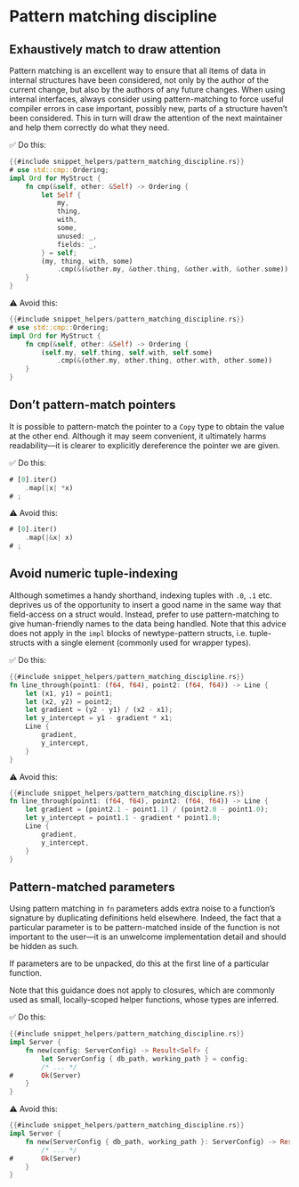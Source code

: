 # Pattern matching discipline

## Exhaustively match to draw attention

Pattern matching is an excellent way to ensure that all items of data in internal structures have been considered, not only by the author of the current change, but also by the authors of any future changes.
When using internal interfaces, always consider using pattern-matching to force useful compiler errors in case important, possibly new, parts of a structure haven’t been considered.
This in turn will draw the attention of the next maintainer and help them correctly do what they need.

✅ Do this:

```rust
{{#include snippet_helpers/pattern_matching_discipline.rs}}
# use std::cmp::Ordering;
impl Ord for MyStruct {
    fn cmp(&self, other: &Self) -> Ordering {
        let Self {
            my,
            thing,
            with,
            some,
            unused: _,
            fields: _,
        } = self;
        (my, thing, with, some)
            .cmp(&(&other.my, &other.thing, &other.with, &other.some))
    }
}
```

⚠️ Avoid this:

```rust
{{#include snippet_helpers/pattern_matching_discipline.rs}}
# use std::cmp::Ordering;
impl Ord for MyStruct {
    fn cmp(&self, other: &Self) -> Ordering {
        (self.my, self.thing, self.with, self.some)
            .cmp(&(other.my, other.thing, other.with, other.some))
    }
}
```

## Don’t pattern-match pointers

It is possible to pattern-match the pointer to a `Copy` type to obtain the value at the other end.
Although it may seem convenient, it ultimately harms readability—it is clearer to explicitly dereference the pointer we are given.

✅ Do this:

```rust
# [0].iter()
    .map(|x| *x)
# ;
```

⚠️ Avoid this:

```rust
# [0].iter()
    .map(|&x| x)
# ;
```

## Avoid numeric tuple-indexing

Although sometimes a handy shorthand, indexing tuples with `.0`, `.1` etc. deprives us of the opportunity to insert a good name in the same way that field-access on a struct would.
Instead, prefer to use pattern-matching to give human-friendly names to the data being handled.
Note that this advice does not apply in the `impl` blocks of newtype-pattern structs, i.e. tuple-structs with a single element (commonly used for wrapper types).

✅ Do this:

```rust
{{#include snippet_helpers/pattern_matching_discipline.rs}}
fn line_through(point1: (f64, f64), point2: (f64, f64)) -> Line {
	let (x1, y1) = point1;
	let (x2, y2) = point2;
	let gradient = (y2 - y1) / (x2 - x1);
	let y_intercept = y1 - gradient * x1;
	Line {
		gradient,
		y_intercept,
	}
}
```

⚠️ Avoid this:

```rust
{{#include snippet_helpers/pattern_matching_discipline.rs}}
fn line_through(point1: (f64, f64), point2: (f64, f64)) -> Line {
	let gradient = (point2.1 - point1.1) / (point2.0 - point1.0);
	let y_intercept = point1.1 - gradient * point1.0;
	Line {
		gradient,
		y_intercept,
	}
}
```

## Pattern-matched parameters

Using pattern matching in `fn` parameters adds extra noise to a function’s signature by duplicating definitions held elsewhere.
Indeed, the fact that a particular parameter is to be pattern-matched inside of the function is not important to the user—it is an unwelcome implementation detail and should be hidden as such.

If parameters are to be unpacked, do this at the first line of a particular function.

Note that this guidance does not apply to closures, which are commonly used as small, locally-scoped helper functions, whose types are inferred.

✅ Do this:

```rust
{{#include snippet_helpers/pattern_matching_discipline.rs}}
impl Server {
    fn new(config: ServerConfig) -> Result<Self> {
        let ServerConfig { db_path, working_path } = config;
        /* ... */
#       Ok(Server)
    }
}
```

⚠️ Avoid this:

```rust
{{#include snippet_helpers/pattern_matching_discipline.rs}}
impl Server {
    fn new(ServerConfig { db_path, working_path }: ServerConfig) -> Result<Self> {
        /* ... */
#       Ok(Server)
    }
}
```

